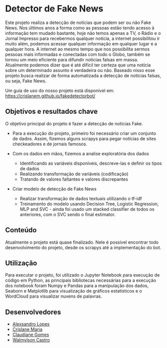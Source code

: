 # Detector de Fake News

Este projeto realiza a detecção de notícias que podem ser ou não Fake News. Nos últimos anos a forma como as pessoas estão tendo acesso à informação tem mudado bastante, hoje não temos apenas a TV, o Rádio e o Jornal Impresso para recebermos qualquer notícia, a internet possibilitou ir muito além, podemos acessar qualquer informação em qualquer lugar e a qualquer hora. A internet ao mesmo tempo que nos possibilita sermos pessoas mais informadas e conectadas com todo o Globo, também se tornou um meio eficiente para difundir notícias falsas em massa. Atualmente podemos dizer que é até difícil ter certeza que uma notícia sobre um determinado assunto é verdadeira ou não. Baseado nisso esse projeto busca realizar de forma automatizada a detecção de notícias falsas, ou seja, Fake News.

Um guia de uso do nosso projeto está disponível em: https://crislanem.github.io/fakedetectorbot/

## Objetivos e resultados chave

O objetivo principal do projeto é fazer a detecção de notícias Fake.

- Para a execução do projeto, primeiro foi necessário criar um conjunto de dados. Assim, fizemos alguns scrapys para pegar notícias de sites checkeadores e de jornais famosos.
 
- Com os dados em mãos, fizemos a analise exploratória dos dados
  - Identificando as variáveis disponíveis, descreve-las e definir os tipos de dados
  - Realizando transformação de variáveis (codificação)
  - Tratando de valores faltantes e valores discrepantes

- Criar modelo de detecção de Fake News
  - Realizar transformação de dados textuais utilizando o tf-idf
  - Treinamento do modelo usando Decision Tree, Logistic Regression, MLP and SVC - ainda foi usado um stacked classifier de todos os anteriores, com o SVC sendo o final estimator.
  

## Conteúdo

Atualmente o projeto está quase finalizado. Nele é possível encontrar todo desenvolvimento do projeto, desde os scrapys até a implementação do bot.



## Utilização

Para executar o projeto, foi utilizado o Jupyter Notebook para execução de código em Python, as principais bibliotecas necessárias para a execução dos notebook foram Numpy e  Pandas para a manipulação dos dados, Seaborn e Matplotlib para visualização de gráficos estatísticos e o WordCloud para visualizar nuvens de palavras.

## Desenvolvedores
 - [Alexsandro Lopes](https://github.com/AlexsandroLBS)
 - [Crislane Maria](https://github.com/crislaneM)
 - [Claudiane Gomes](https://github.com/ClaudianeGomes0409)
 - [Walmylson Castro]()


